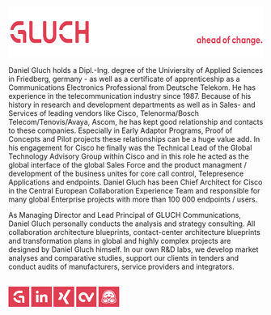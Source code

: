 <a href="https://www.gluch.de/" target="_blank">
        <img src="https://raw.githubusercontent.com/dgluch/dgluch/main/header.png" alt="Description of the image" height="100">
</a>

Daniel Gluch holds a Dipl.-Ing. degree of the Univiersity of Applied Sciences in Friedberg, germany - as well as a certificate of apprenticeship as a Communications Electronics Professional from Deutsche Telekom. He has experience in the telecommunication industry since 1987. Because of his history in research and development departments as well as in Sales- and Services of leading vendors like Cisco, Telenorma/Bosch Telecom/Tenovis/Avaya, Ascom, he has kept good relationship and contacts to these companies. Especially in Early Adaptor Programs, Proof of Concepts and Pilot projects these relationships can be a huge value add. In his engagement for Cisco he finally was the Technical Lead of the Global Technology Advisory Group within Cisco and in this role he acted as the global interface of the global Sales Force and the product managment / development of the business unites for core call control, Telepresence Applications and endpoints. Daniel Gluch has been Chief Architect for Cisco in the Central European Collaboration Experience Team and responsible for many global Enterprise projects with more than 100 000 endpoints / users.

As Managing Director and Lead Principal of GLUCH Communications, Daniel Gluch personally conducts the analysis and strategy consulting. All collaboration architecture blueprints, contact-center architecture blueprints and transformation plans in global and highly complex projects are designed by Daniel Gluch himself.
In our own R&D labs, we develop market analyses and comparative studies, support our clients in tenders and conduct audits of manufacturers, service providers and integrators.
<br>
<br>
<p align="left">
        <a href="https://www.gluch.de" target="_blank">
<img align="center" src="https://raw.githubusercontent.com/dgluch/dgluch/main/g.png" alt="Linkedin" height=40 /></a>
        
<a href="https://www.linkedin.com/in/danielgluch/" target="_blank">
<img align="center" src="https://raw.githubusercontent.com/dgluch/dgluch/main/linkedin.png" alt="Linkedin" height=40 /></a>
  
<a href="https://www.xing.com/profile/Daniel_Gluch" target="_blank">
<img align="center" src="https://raw.githubusercontent.com/dgluch/dgluch/main/xing.png" alt="Xing" height=40 /></a>

<a href="https://www.cvpage.de/gluch/daniel-gluch" target="_blank">
<img align="center" src="https://raw.githubusercontent.com/dgluch/dgluch/main/cvpage2.png" alt="CV page" height=40/></a>

<a href="https://huggingface.co/dgluch" target="_blank">
<img align="center" src="https://raw.githubusercontent.com/dgluch/dgluch/main/huggingface.png" alt="CV page" height=40/></a>

 
</p>
